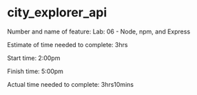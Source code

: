 # city_explorer_api

Number and name of feature: Lab: 06 - Node, npm, and Express

Estimate of time needed to complete: 3hrs

Start time: 2:00pm

Finish time: 5:00pm

Actual time needed to complete: 3hrs10mins